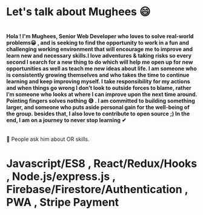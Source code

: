 # Let's talk about Mughees :smile:	 <h1> 
  
#### Hola ! I'm Mughees, Senior Web Developer who loves to solve real-world problems😀 , and is seeking to find the opportunity to work in a fun and challenging working   environment that will encourage me to improve and learn new and necessary skills.I love adventures & taking risks so every second I search for a new thing to do which  will  help me open up for new opportunities as well as teach me new ideas about life. I am someone who is consistently growing themselves and who takes the time to  continue learning and keep improving myself. I take responsibility for my actions and when things go wrong I don’t look to outside forces to blame, rather I’m someone   who looks at where I can improve upon the next time around. Pointing fingers solves nothing 😅 . I am committed to building something larger, and someone who puts aside  personal gain for the well-being of the group. besides that, I also love to contribute to open source ;) In the end, I am on a journey to never stop learning ✔ <h6>



💬  People ask him about OR skills. 
#  Javascript/ES8 ,  React/Redux/Hooks , Node.js/express.js , Firebase/Firestore/Authentication , PWA  ,  Stripe Payment <code>

